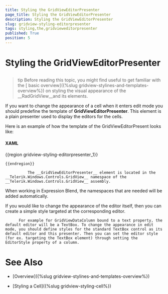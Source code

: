 ```yaml
---
title: Styling the GridViewEditorPresenter
page_title: Styling the GridViewEditorPresenter
description: Styling the GridViewEditorPresenter
slug: gridview-styling-editorpresenter
tags: styling,the,gridvieweditorpresenter
published: True
position: 5
---
```


# Styling the GridViewEditorPresenter



## 

>tip
          Before reading this topic, you might find useful to get familiar with the [
            basic overview]({%slug gridview-stylines-and-templates-overview%}) on styling the visual appearance of the __RadGridView__and its elements.
        

If you want to change the appearance of a cell when it enters edit mode you should predefine the template of __GridViewEditorPresenter__. This element is a plain presenter used to display the editors for the cells.
        

Here is an example of how the template of the GridViewEditorPresent looks like:
        

#### __XAML__

{{region gridview-styling-editorpresenter_1}}
	<Grid> 
		<ContentPresenter Margin="{TemplateBinding Padding}" VerticalAlignment="{TemplateBinding VerticalContentAlignment}" />
	  <Border x:Name="ValidationErrorElement" Visibility="Collapsed" CornerRadius="1" BorderBrush="{StaticResource ControlOuterBorder_Invalid}" BorderThickness="1" Margin="1 1 1 2">
	</Grid>
	
	{{endregion}}



>


              The __GridViewEditorPresenter__ element is located in the __Telerik.Windows.Controls.GridView__ namespace of the __Telerik.Windows.Controls.GridView__ assembly.
            

When working in Expression Blend, the namespaces that are needed will be added automatically.

If you would like to change the appearance of the editor itself, then you can create a simple style targeted at the corresponding editor.


          For example for GridViewDataColumn bound to a text property, the default editor will be a TextBox. To change the appearance in edit mode, you should define styles for the standard TextBox control as its default editor and this presenter. Then you can set the editor style (for ex. targeting the TextBox element) through setting the EditorStyle property of a column.
        

# See Also

 * [Overview]({%slug gridview-stylines-and-templates-overview%})

 * [Styling a Cell]({%slug gridview-styling-cell%})
